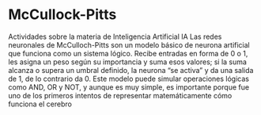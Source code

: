 # McCullock-Pitts
Actividades sobre la materia de Inteligencia Artificial IA
Las redes neuronales de McCulloch-Pitts son un modelo básico de neurona artificial que funciona como un sistema lógico. Recibe entradas en forma de 0 o 1, les asigna un peso según su importancia y suma esos valores; si la suma alcanza o supera un umbral definido, la neurona “se activa” y da una salida de 1, de lo contrario da 0. Este modelo puede simular operaciones lógicas como AND, OR y NOT, y aunque es muy simple, es importante porque fue uno de los primeros intentos de representar matemáticamente cómo funciona el cerebro

